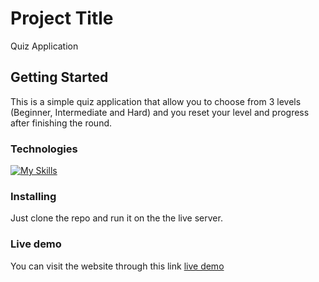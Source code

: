 # Project Title

Quiz Application

## Getting Started

This is a simple quiz application that allow you to choose from 3 levels (Beginner, Intermediate and Hard) and you reset your level and progress after finishing the round.

### Technologies

[![My Skills](https://skillicons.dev/icons?i=html,css,tailwind,js,ts)](https://skillicons.dev)

### Installing

Just clone the repo and run it on the the live server.

### Live demo

You can visit the website through this link [live demo](https://quiz-app-typescript-hrs24aucd-ahmedachraf1.vercel.app/)
